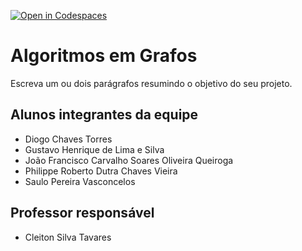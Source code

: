 [![Open in Codespaces](https://classroom.github.com/assets/launch-codespace-f4981d0f882b2a3f0472912d15f9806d57e124e0fc890972558857b51b24a6f9.svg)](https://classroom.github.com/open-in-codespaces?assignment_repo_id=10566459)
# Algoritmos em Grafos
Escreva um ou dois parágrafos resumindo o objetivo do seu projeto.

## Alunos integrantes da equipe

* Diogo Chaves Torres
* Gustavo Henrique de Lima e Silva
* João Francisco Carvalho Soares Oliveira Queiroga
* Philippe Roberto Dutra Chaves Vieira
* Saulo Pereira Vasconcelos


## Professor responsável

* Cleiton Silva Tavares
